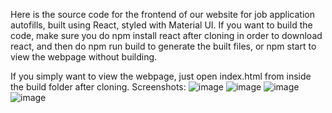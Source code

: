 Here is the source code for the frontend of our website for job application autofills, built using React, styled with Material UI. 
If you want to build the code, make sure you do npm install react after cloning in order to download react, and then
do npm run build to generate the built files, or npm start to view the webpage without building.

If you simply want to view the webpage, just open index.html from inside the build folder after cloning.
Screenshots:
![image](https://github.com/mmuk2002/Autofill-Frontend/assets/33865770/48710449-17fd-4864-9437-47a8670cb647)
![image](https://github.com/mmuk2002/Autofill-Frontend/assets/33865770/01d1921d-5f09-42ba-b7d1-9c838be1b4e9)
![image](https://github.com/mmuk2002/Autofill-Frontend/assets/33865770/04609968-7875-49c9-84e3-4175340c887d)
![image](https://github.com/mmuk2002/Autofill-Frontend/assets/33865770/19c0c7c5-f502-40c0-9a76-d70c81ecbea4)



